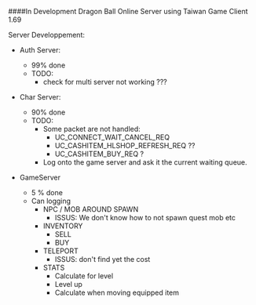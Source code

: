 ####In Development Dragon Ball Online Server using Taiwan Game Client 1.69

Server Developpement:

- Auth Server:
  - 99% done
  - TODO:
    - check for multi server not working ???

- Char Server:
  - 90% done
  - TODO:
    - Some packet are not handled:
      - UC_CONNECT_WAIT_CANCEL_REQ
      - UC_CASHITEM_HLSHOP_REFRESH_REQ ??
      - UC_CASHITEM_BUY_REQ ?
    - Log onto the game server and ask it the current waiting queue.
    
- GameServer
  - 5 % done
  - Can logging
    - NPC / MOB AROUND SPAWN
      - ISSUS: We don't know how to not spawn quest mob etc
    - INVENTORY
      - SELL
      - BUY
    - TELEPORT
      - ISSUS: don't find yet the cost
    - STATS
      - Calculate for level
      - Level up
      - Calculate when moving equipped item
